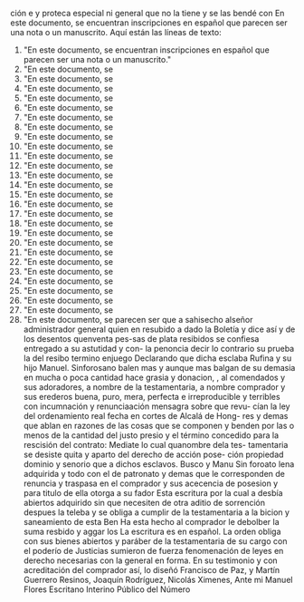ción e y proteca especial ni general que no la tiene y se las bendé con
En este documento, se encuentran inscripciones en español que parecen ser una nota o un manuscrito. Aquí están las líneas de texto:

1. "En este documento, se encuentran inscripciones en español que parecen ser una nota o un manuscrito."
2. "En este documento, se
3. "En este documento, se
4. "En este documento, se
5. "En este documento, se
6. "En este documento, se
7. "En este documento, se
8. "En este documento, se
9. "En este documento, se
10. "En este documento, se
11. "En este documento, se
12. "En este documento, se
13. "En este documento, se
14. "En este documento, se
15. "En este documento, se
16. "En este documento, se
17. "En este documento, se
18. "En este documento, se
19. "En este documento, se
20. "En este documento, se
21. "En este documento, se
22. "En este documento, se
23. "En este documento, se
24. "En este documento, se
25. "En este documento, se
26. "En este documento, se
27. "En este documento, se
28. "En este documento, se parecen ser
que a sahisecho alseñor administrador general quien en resubido a dado la Boletía y dice así y de los desentos quenventa pes-sas de plata resibidos se confiesa entregado a su astutidad y con- la penoncia decir lo contrario su prueba la del resibo termino enjuego
Declarando que dicha esclaba Rufina y su hijo Manuel. Sinforosano balen mas y aunque mas balgan de su demasia en mucha o poca cantidad hace grasia y donacion, , al comendados y sus adoradores, a nombre de la testamentaria, a nombre
comprador y sus erederos buena, puro, mera, perfecta e irreproducible y terribles con incumnación y renunciaación mensagra sobre que revu- cían la ley del ordenamiento real fecha en cortes de Alcalá de Hong- res y demas que ablan en razones de las cosas que se componen y benden
por las o menos de la cantidad del justo presio y el término concedido para la rescisión del contrato: Mediate lo cual quanombre dela tes- tamentaria se desiste quita y aparto del derecho de acción pose- ción propiedad dominio y senorio que a dichos esclavos. Busco y Manu
Sin foroato lena adquirida y todo con el de patronato y demas que le corresponden de renuncia y traspasa en el comprador y sus acecencia de posesion y para titulo de ella otorga a su fador
Esta escritura por la cual a desbía abiertos adquirido sin que necesiten de otra aditio de sorrención despues la teleba y se obliga a cumplir de la testamentaria a la bicion y saneamiento de esta Ben Ha esta hecho al comprador le debolber la suma resbido y aggar los
La escritura es en español.
La orden obliga con sus bienes abiertos y paráber de la testamentaria de su cargo con el poderío de Justicias sumieron de fuerza fenomenación de leyes en derecho necesarias con la general en forma. En su testimonio y con acreditación del comprador así, lo diseñó
Francisco de Paz, y Martín Guerrero Resinos, Joaquín Rodríguez, Nicolás Ximenes, Ante mi Manuel Flores
Escritano Interino Público del Número